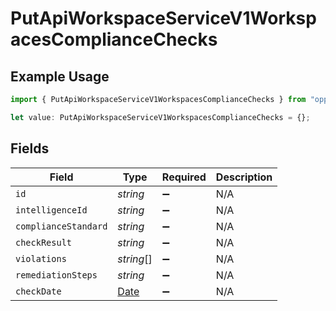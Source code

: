 # PutApiWorkspaceServiceV1WorkspacesComplianceChecks

## Example Usage

```typescript
import { PutApiWorkspaceServiceV1WorkspacesComplianceChecks } from "oppulence-backend-sdk/models/operations";

let value: PutApiWorkspaceServiceV1WorkspacesComplianceChecks = {};
```

## Fields

| Field                                                                                         | Type                                                                                          | Required                                                                                      | Description                                                                                   |
| --------------------------------------------------------------------------------------------- | --------------------------------------------------------------------------------------------- | --------------------------------------------------------------------------------------------- | --------------------------------------------------------------------------------------------- |
| `id`                                                                                          | *string*                                                                                      | :heavy_minus_sign:                                                                            | N/A                                                                                           |
| `intelligenceId`                                                                              | *string*                                                                                      | :heavy_minus_sign:                                                                            | N/A                                                                                           |
| `complianceStandard`                                                                          | *string*                                                                                      | :heavy_minus_sign:                                                                            | N/A                                                                                           |
| `checkResult`                                                                                 | *string*                                                                                      | :heavy_minus_sign:                                                                            | N/A                                                                                           |
| `violations`                                                                                  | *string*[]                                                                                    | :heavy_minus_sign:                                                                            | N/A                                                                                           |
| `remediationSteps`                                                                            | *string*                                                                                      | :heavy_minus_sign:                                                                            | N/A                                                                                           |
| `checkDate`                                                                                   | [Date](https://developer.mozilla.org/en-US/docs/Web/JavaScript/Reference/Global_Objects/Date) | :heavy_minus_sign:                                                                            | N/A                                                                                           |